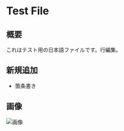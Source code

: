 # Test File

## 概要

これはテスト用の日本語ファイルです。行編集。

## 新規追加

* 箇条書き

## 画像

![画像](https://1.bp.blogspot.com/-S3186qX2F9Q/WUdZHSp0BPI/AAAAAAABFCw/f121GkI1uqEyqSDyFHHMooC-9PNmDEfRgCLcBGAs/s400/smartphone_photo_satsuei_woman.png)

